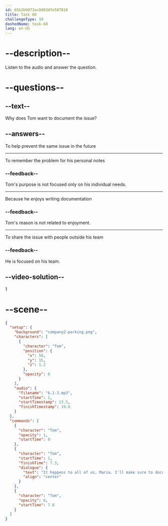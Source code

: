 ```yaml
---
id: 65b2bb073ac8d03dfe507810
title: Task 60
challengeType: 19
dashedName: task-60
lang: en-US
---
```


<!-- (Audio) Tom: It happens to all of us, Maria. I'll make sure to document this for future reference, so we won't run into the same problem again. -->

# --description--

Listen to the audio and answer the question.

# --questions--

## --text--

Why does Tom want to document the issue?

## --answers--

To help prevent the same issue in the future

---

To remember the problem for his personal notes

### --feedback--

Tom's purpose is not focused only on his individual needs.

---

Because he enjoys writing documentation

### --feedback--

Tom's reason is not related to enjoyment.

---

To share the issue with people outside his team

### --feedback--

He is focused on his team.

## --video-solution--

1

# --scene--

```json
{
  "setup": {
    "background": "company2-parking.png",
    "characters": [
      {
        "character": "Tom",
        "position": {
          "x": 50,
          "y": 15,
          "z": 1.2
        },
        "opacity": 0
      }
    ],
    "audio": {
      "filename": "6.1-3.mp3",
      "startTime": 1,
      "startTimestamp": 13.5,
      "finishTimestamp": 19.8
    }
  },
  "commands": [
    {
      "character": "Tom",
      "opacity": 1,
      "startTime": 0
    },
    {
      "character": "Tom",
      "startTime": 1,
      "finishTime": 7.3,
      "dialogue": {
        "text": "It happens to all of us, Maria. I'll make sure to document this for future reference, so we won't run into the same problem again.",
        "align": "center"
      }
    },
    {
      "character": "Tom",
      "opacity": 0,
      "startTime": 7.8
    }
  ]
}
```
